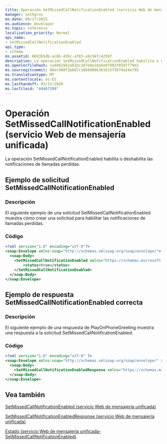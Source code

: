 ```yaml
---
title: Operación SetMissedCallNotificationEnabled (servicio Web de mensajería unificada)
manager: sethgros
ms.date: 09/17/2015
ms.audience: Developer
ms.topic: reference
localization_priority: Normal
api_name:
- SetMissedCallNotificationEnabled
api_type:
- schema
ms.assetid: 6693b5db-ac6b-43bc-af83-a9c94fc425bf
description: La operación SetMissedCallNotificationEnabled habilita o deshabilita las notificaciones de llamadas perdidas.
ms.openlocfilehash: ca4942942a81bc187e8e18a5e6f003f8587f79d1
ms.sourcegitcommit: 88ec988f2bb67c1866d06b361615f3674a24e795
ms.translationtype: MT
ms.contentlocale: es-ES
ms.lasthandoff: 05/31/2020
ms.locfileid: "44467399"
---
```

# <a name="setmissedcallnotificationenabled-operation-um-web-service"></a>Operación SetMissedCallNotificationEnabled (servicio Web de mensajería unificada)

La operación SetMissedCallNotificationEnabled habilita o deshabilita las notificaciones de llamadas perdidas.
  
## <a name="setmissedcallnotificationenabled-request-example"></a>Ejemplo de solicitud SetMissedCallNotificationEnabled

### <a name="description"></a>Descripción

El siguiente ejemplo de una solicitud SetMissedCallNotificationEnabled muestra cómo crear una solicitud para habilitar las notificaciones de llamadas perdidas.
  
### <a name="code"></a>Código

```XML
<?xml version="1.0" encoding="utf-8"?>
<soap:Envelope xmlns:soap="http://schemas.xmlsoap.org/soap/envelope/">
  <soap:Body>
    <SetMissedCallNotificationEnabled xmlns="https://schemas.microsoft.com/exchange/services/2006/messages">
        <status>true</status>
    </SetMissedCallNotificationEnabled>
  </soap:Body>
</soap:Envelope>
```

## <a name="successful-setmissedcallnotificationenabled-response-example"></a>Ejemplo de respuesta SetMissedCallNotificationEnabled correcta

### <a name="description"></a>Descripción

El siguiente ejemplo de una respuesta de PlayOnPhoneGreeting muestra una respuesta a la solicitud SetMissedCallNotificationEnabled.
  
### <a name="code"></a>Código

```XML
<?xml version="1.0" encoding="utf-8" ?> 
<soap:Envelope xmlns:soap="http://schemas.xmlsoap.org/soap/envelope/" xmlns:xsi="http://www.w3.org/2001/XMLSchema-instance" xmlns:xsd="http://www.w3.org/2001/XMLSchema">
  <soap:Body>
    <SetMissedCallNotificationEnabledResponse xmlns="https://schemas.microsoft.com/exchange/services/2006/messages" /> 
  </soap:Body>
</soap:Envelope>
```

## <a name="see-also"></a>Vea también



[SetMissedCallNotificationEnabled (servicio Web de mensajería unificada)](setmissedcallnotificationenabled-um-web-service.md)
  
[SetMissedCallNotificationEnabledResponse (servicio Web de mensajería unificada)](setmissedcallnotificationenabledresponse-um-web-service.md)
  
[Estado (servicio Web de mensajería unificada-SetMissedCallNotificationEnabled)](status-um-web-servicesetmissedcallnotificationenabled.md)

